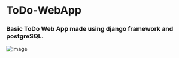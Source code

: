 # ToDo-WebApp

### Basic ToDo Web App made using django framework and postgreSQL.

![image](https://user-images.githubusercontent.com/38607230/135745369-8b35e755-749f-49dd-8c61-9df073a43c2c.png)

